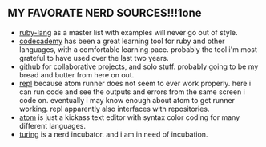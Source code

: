 ## MY FAVORATE NERD SOURCES!!!1one

  * [ruby-lang](https://www.ruby-lang.org/en/) as a master list with examples will never go out of style.
  * [codecademy](https://www.codecademy.com/) has been a great learning tool for ruby and other languages, with a comfortable learning pace. probably the tool i'm most grateful to have used over the last two years.
  * [github](https://github.com/) for collaborative projects, and solo stuff. probably going to be my bread and butter from here on out.
  * [repl](repl.it) because atom runner does not seem to ever work properly. here i can run code and see the outputs and errors from the same screen i code on. eventually i may know enough about atom to get runner working. repl apparently also interfaces with repositories.
  * [atom](atom.io) is just a kickass text editor with syntax color coding for many different languages.
  * [turing](turing.io) is a nerd incubator. and i am in need of incubation.
